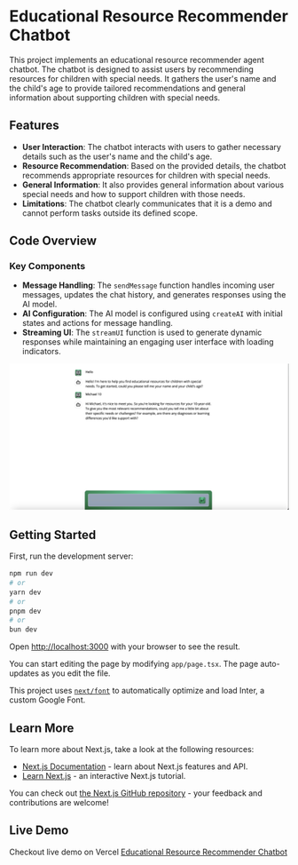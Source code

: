 # Educational Resource Recommender Chatbot

This project implements an educational resource recommender agent chatbot. The chatbot is designed to assist users by recommending resources for children with special needs. It gathers the user's name and the child's age to provide tailored recommendations and general information about supporting children with special needs.

## Features

- **User Interaction**: The chatbot interacts with users to gather necessary details such as the user's name and the child's age.
- **Resource Recommendation**: Based on the provided details, the chatbot recommends appropriate resources for children with special needs.
- **General Information**: It also provides general information about various special needs and how to support children with those needs.
- **Limitations**: The chatbot clearly communicates that it is a demo and cannot perform tasks outside its defined scope.

## Code Overview

### Key Components

- **Message Handling**: The `sendMessage` function handles incoming user messages, updates the chat history, and generates responses using the AI model.
- **AI Configuration**: The AI model is configured using `createAI` with initial states and actions for message handling.
- **Streaming UI**: The `streamUI` function is used to generate dynamic responses while maintaining an engaging user interface with loading indicators.

![alt text](image.png)

## Getting Started

First, run the development server:

```bash
npm run dev
# or
yarn dev
# or
pnpm dev
# or
bun dev
```

Open [http://localhost:3000](http://localhost:3000) with your browser to see the result.

You can start editing the page by modifying `app/page.tsx`. The page auto-updates as you edit the file.

This project uses [`next/font`](https://nextjs.org/docs/basic-features/font-optimization) to automatically optimize and load Inter, a custom Google Font.

## Learn More

To learn more about Next.js, take a look at the following resources:

- [Next.js Documentation](https://nextjs.org/docs) - learn about Next.js features and API.
- [Learn Next.js](https://nextjs.org/learn) - an interactive Next.js tutorial.

You can check out [the Next.js GitHub repository](https://github.com/vercel/next.js/) - your feedback and contributions are welcome!

## Live Demo

Checkout live demo on Vercel [Educational Resource Recommender Chatbot](https://special-education-resource-recommender-chatbot.vercel.app) 
